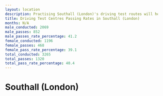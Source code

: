 ```yaml
---
layout: location
description: Practising Southall (London)'s driving test routes will help you become more confident in your gear-changing abilities.
title: Driving Test Centres Passing Rates in Southall (London)
months: N/A
male_conducted: 2069
male_passes: 852
male_passes_rate_percentage: 41.2
female_conducted: 1196
female_passes: 468
female_pass_rate_percentage: 39.1
total_conducted: 3265
total_passes: 1320
total_pass_rate_percentage: 40.4
---
```


# Southall (London)
